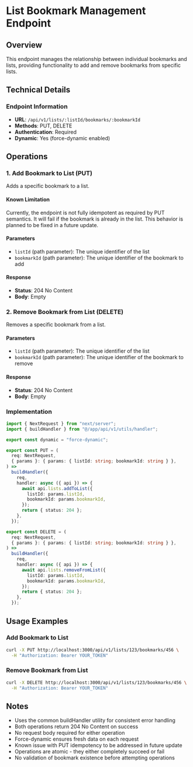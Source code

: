 # List Bookmark Management Endpoint

## Overview
This endpoint manages the relationship between individual bookmarks and lists, providing functionality to add and remove bookmarks from specific lists.

## Technical Details

### Endpoint Information
- **URL**: `/api/v1/lists/:listId/bookmarks/:bookmarkId`
- **Methods**: PUT, DELETE
- **Authentication**: Required
- **Dynamic**: Yes (force-dynamic enabled)

## Operations

### 1. Add Bookmark to List (PUT)
Adds a specific bookmark to a list.

#### Known Limitation
Currently, the endpoint is not fully idempotent as required by PUT semantics. It will fail if the bookmark is already in the list. This behavior is planned to be fixed in a future update.

#### Parameters
- `listId` (path parameter): The unique identifier of the list
- `bookmarkId` (path parameter): The unique identifier of the bookmark to add

#### Response
- **Status**: 204 No Content
- **Body**: Empty

### 2. Remove Bookmark from List (DELETE)
Removes a specific bookmark from a list.

#### Parameters
- `listId` (path parameter): The unique identifier of the list
- `bookmarkId` (path parameter): The unique identifier of the bookmark to remove

#### Response
- **Status**: 204 No Content
- **Body**: Empty

### Implementation
```typescript
import { NextRequest } from "next/server";
import { buildHandler } from "@/app/api/v1/utils/handler";

export const dynamic = "force-dynamic";

export const PUT = (
  req: NextRequest,
  { params }: { params: { listId: string; bookmarkId: string } },
) =>
  buildHandler({
    req,
    handler: async ({ api }) => {
      await api.lists.addToList({
        listId: params.listId,
        bookmarkId: params.bookmarkId,
      });
      return { status: 204 };
    },
  });

export const DELETE = (
  req: NextRequest,
  { params }: { params: { listId: string; bookmarkId: string } },
) =>
  buildHandler({
    req,
    handler: async ({ api }) => {
      await api.lists.removeFromList({
        listId: params.listId,
        bookmarkId: params.bookmarkId,
      });
      return { status: 204 };
    },
  });
```

## Usage Examples

### Add Bookmark to List
```bash
curl -X PUT http://localhost:3000/api/v1/lists/123/bookmarks/456 \
  -H "Authorization: Bearer YOUR_TOKEN"
```

### Remove Bookmark from List
```bash
curl -X DELETE http://localhost:3000/api/v1/lists/123/bookmarks/456 \
  -H "Authorization: Bearer YOUR_TOKEN"
```

## Notes
- Uses the common buildHandler utility for consistent error handling
- Both operations return 204 No Content on success
- No request body required for either operation
- Force-dynamic ensures fresh data on each request
- Known issue with PUT idempotency to be addressed in future update
- Operations are atomic - they either completely succeed or fail
- No validation of bookmark existence before attempting operations